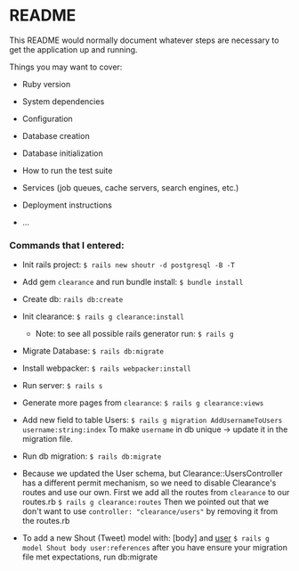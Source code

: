 # README

This README would normally document whatever steps are necessary to get the
application up and running.

Things you may want to cover:

* Ruby version

* System dependencies

* Configuration

* Database creation

* Database initialization

* How to run the test suite

* Services (job queues, cache servers, search engines, etc.)

* Deployment instructions

* ...


### Commands that I entered:
- Init rails project:
  `$ rails new shoutr -d postgresql -B -T`

- Add gem `clearance` and run bundle install:
  `$ bundle install`

- Create db: 
  `rails db:create`

- Init clearance:
  `$ rails g clearance:install`
  * Note: to see all possible rails generator run: `$ rails g`

- Migrate Database:
  `$ rails db:migrate`

- Install webpacker:
  `$ rails webpacker:install`

- Run server:
  `$ rails s`

- Generate more pages from `clearance`:
  `$ rails g clearance:views`

- Add new field to table Users:
  `$ rails g migration AddUsernameToUsers username:string:index`
  To make `username` in db unique -> update it in the migration file.

- Run db migration:
  `$ rails db:migrate`

- Because we updated the User schema, but Clearance::UsersController has a different permit mechanism, 
  so we need to disable Clearance's routes and use our own. 
  First we add all the routes from `clearance` to our routes.rb
  `$ rails g clearance:routes`
  Then we pointed out that we don't want to use `controller: "clearance/users"` by removing it from the routes.rb

- To add a new Shout (Tweet) model with: [body] and [user](reference)
  `$ rails g model Shout body user:references`
  after you have ensure your migration file met expectations, run db:migrate